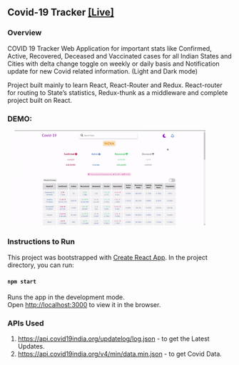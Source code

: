## Covid-19 Tracker <a href="https://covid-19-in-tracker.netlify.app/" target="_blank">[Live]</a>

### Overview
COVID 19 Tracker Web Application for important stats like Confirmed, Active, Recovered, Deceased and Vaccinated cases for all Indian States and Cities with delta change toggle on weekly or daily basis and Notification update for new Covid related information. (Light and Dark mode) 

Project built mainly to learn React, React-Router and Redux. React-router for routing to State’s statistics, Redux-thunk as a middleware and complete project built on React.

### DEMO:
&nbsp;&nbsp;&nbsp;&nbsp;<img src="./static/Demo.gif" width="85%" height="70%"><br>


### Instructions to Run
This project was bootstrapped with [Create React App](https://github.com/facebook/create-react-app).
In the project directory, you can run:
#### `npm start`

Runs the app in the development mode.\
Open [http://localhost:3000](http://localhost:3000) to view it in the browser.

### APIs Used
1. https://api.covid19india.org/updatelog/log.json - to get the Latest Updates.
2. https://api.covid19india.org/v4/min/data.min.json - to get Covid Data.
